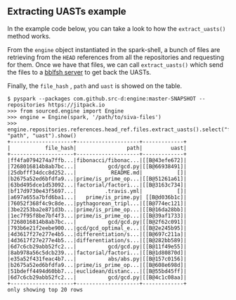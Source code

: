 ## Extracting UASTs example

In the example code below, you can take a look to how the `extract_uasts()` method works.

From the `engine` object instantiated in the spark-shell, a bunch of files are retrieving from the `HEAD` references from all the repositories and requesting for them. Once we have that files, we can call `extract_uasts()` which send the files to a [bblfsh server](https://github.com/bblfsh/server) to get back the UASTs.

Finally, the `file_hash` , `path` and `uast` is showed on the table.

```
$ pyspark --packages com.github.src-d:engine:master-SNAPSHOT --repositories https://jitpack.io
>>> from sourced.engine import Engine
>>> engine = Engine(spark, '/path/to/siva-files')
>>> engine.repositories.references.head_ref.files.extract_uasts().select("file_hash", "path", "uast").show()
+--------------------+--------------------+-------------+
|           file_hash|                path|         uast|
+--------------------+--------------------+-------------+
|ff4fa0794274a7ffb...|fibonacci/fibonac...|[[B@43efe672]|
|7268016814b8ab7bc...|          gcd/gcd.py|[[B@66938491]|
|25dbfff34dcc8d252...|           README.md|           []|
|b2675a52ed6bfdfa9...|prime/is_prime_op...|[[B@51261a61]|
|63bd495dce1d53092...|factorial/factori...|[[B@3163c734]|
|bf17d9730e43f5697...|         .travis.yml|           []|
|a697a655a7bfd6ba1...|   prime/is_prime.py| [[B@d036b1c]|
|76052f368f4c9c8de...|pythagorean_tripl...|[[B@774ec121]|
|3be2253ba2e871d3b...|prime/is_prime_op...|[[B@16da28bb]|
|1ec7f95f8be7bf4f3...|prime/is_prime_op...|[[B@39af1733]|
|7268016814b8ab7bc...|          gcd/gcd.py|[[B@2f62c091]|
|793b6e21f2eebe900...|gcd/gcd_optimal_e...|[[B@2e245b95]|
|4d3617f27e277e4b5...|differentiation/s...|[[B@697c211a]|
|4d3617f27e277e4b5...|differentiation/s...|[[B@282bb589]|
|6d7c6cb29abb52fc2...|          gcd/gcd.py|[[B@11f49e55]|
|8ab978a56c5dcb239...|factorial/factori...|[[B@1d80870d]|
|e35a52f431feac4b7...|          abs/abs.py|[[B@157c0156]|
|b2675a52ed6bfdfa9...|prime/is_prime_op...|[[B@608e698d]|
|51bdeff4494d60bb7...|euclidean/distanc...|[[B@55bd45ff]|
|6d7c6cb29abb52fc2...|          gcd/gcd.py|[[B@4c1c08aa]|
+--------------------+--------------------+-------------+
only showing top 20 rows

```
